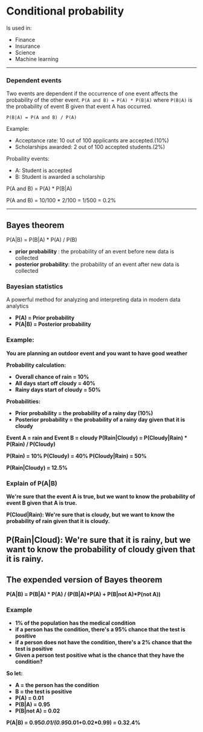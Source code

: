 # Conditional probability

Is used in:
- Finance
- Insurance
- Science
- Machine learning
---
### Dependent events
Two events are dependent if the occurrence of one event affects the probability of the other event.
`P(A and B) = P(A) * P(B|A)`
where `P(B|A)` is the probability of event B given that event A has occurred.

`P(B|A) = P(A and B) / P(A)`

Example:
- Acceptance rate: 10 out of 100 applicants are accepted.(10%)
- Scholarships awarded: 2 out of 100 accepted students.(2%)

Probaility events:
- A: Student is accepted
- B: Student is awarded a scholarship

P(A and B) = P(A) * P(B|A)

P(A and B) = 10/100 * 2/100 = 1/500 = 0.2%

---
## Bayes theorem

P(A|B) = P(B|A) * P(A) / P(B)

-  <b>prior probability </b>: the probability of an event before new data is collected
-  <b>posterior probability</b>: the probability of an event after new data is collected

### Bayesian statistics 
A powerful method for analyzing and interpreting data in modern data analytics


* <b>P(A) = Prior probability
* <b>P(A|B) = Posterior probability

### Example:

You are planning an outdoor event and you want to have good weather

Probability calculation:
* Overall chance of rain = 10%
* All days start off cloudy = 40%
* Rainy days start of cloudy = 50%

Probabilities:
* <b>Prior probability</b> = the probability of a rainy day (10%)
* <b>Posterior probability</b> = the probability of a rainy day given that it is cloudy 

Event A = rain and Event B = cloudy
P(Rain|Cloudy) = P(Cloudy|Rain) * P(Rain) / P(Cloudy)

P(Rain)  = 10%
P(Cloudy) = 40%
P(Cloudy|Rain) = 50%

P(Rain|Cloudy) = 12.5%


### Explain of P(A|B)
We're sure that the event A is true, but we want to know the probability of event B given that A is true.

P(Cloud|Rain):
We're sure that is cloudy, but we want to know the probability of rain given that it is cloudy.

P(Rain|Cloud):
We're sure that it is rainy, but we want to know the probability of cloudy given that it is rainy.
---
## The expended version of Bayes theorem
P(A|B) = P(B|A) * P(A) / (P(B|A)*P(A) + P(B|not A)*P(not A))

### Example
- 1% of the population has the medical condition
- if a person has the condition, there's a 95% chance that the test is positive
- if a person does not have the condition, there's a 2% chance that the test is positive
- Given a person test positive what is the chance that they have the condition?

So let:
- A = the person has the condition
- B = the test is positive
- P(A) = 0.01
- P(B|A) = 0.95
- P(B|not A) = 0.02

P(A|B) = 0.95*0.01/(0.95*0.01+0.02*0.99) = 0.32.4%
